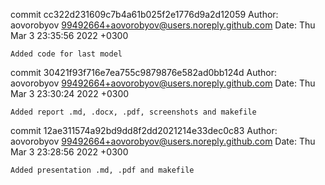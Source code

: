 commit cc322d231609c7b4a61b025f2e1776d9a2d12059
Author: aovorobyov <99492664+aovorobyov@users.noreply.github.com>
Date:   Thu Mar 3 23:35:56 2022 +0300

    Added code for last model

commit 30421f93f716e7ea755c9879876e582ad0bb124d
Author: aovorobyov <99492664+aovorobyov@users.noreply.github.com>
Date:   Thu Mar 3 23:30:24 2022 +0300

    Added report .md, .docx, .pdf, screenshots and makefile

commit 12ae311574a92bd9dd8f2dd2021214e33dec0c83
Author: aovorobyov <99492664+aovorobyov@users.noreply.github.com>
Date:   Thu Mar 3 23:28:56 2022 +0300

    Added presentation .md, .pdf and makefile
